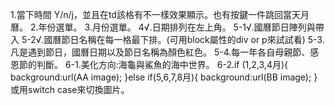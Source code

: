 1.當下時間 Y/n/j，並且在td該格有不一樣效果顯示。也有按鍵一件跳回當天月曆。
2.年份選單。
3.月份選單。
4√.日期排列在<td></td>左上角。
5-1√.國曆節日陣列與帶入
5-2√.國曆節日名稱在每一格<td></td>最下排。(可用block屬性的div or p來試試看)
5-3.凡是遇到節日，國曆日期以及節日名稱為顏色紅色。
5-4.每一年各自母親節、感恩節的判斷。
6-1.美化方向:海龜與鯊魚的海中世界。
6-2.if (1,2,3,4月){
    background:url(AA image);
    }else if(5,6,7,8月){
    background:url(BB image);
    }
    或用switch case來切換圖片。
